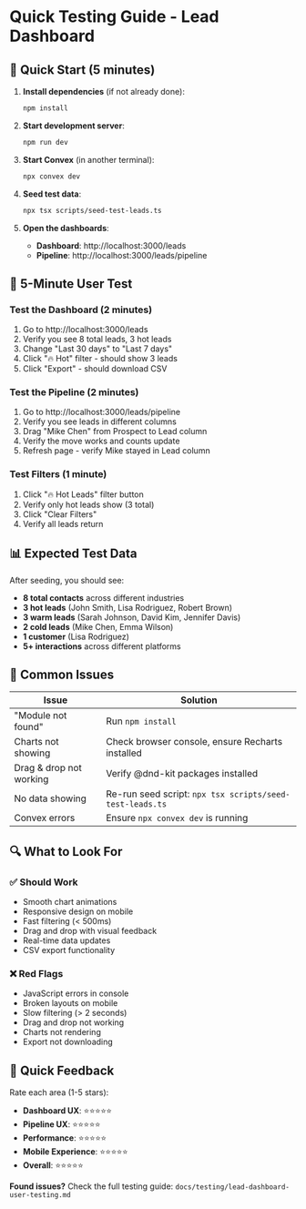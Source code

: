 # Quick Testing Guide - Lead Dashboard

## 🚀 Quick Start (5 minutes)

1. **Install dependencies** (if not already done):
   ```bash
   npm install
   ```

2. **Start development server**:
   ```bash
   npm run dev
   ```

3. **Start Convex** (in another terminal):
   ```bash
   npx convex dev
   ```

4. **Seed test data**:
   ```bash
   npx tsx scripts/seed-test-leads.ts
   ```

5. **Open the dashboards**:
   - **Dashboard**: http://localhost:3000/leads
   - **Pipeline**: http://localhost:3000/leads/pipeline

## 🎯 5-Minute User Test

### Test the Dashboard (2 minutes)
1. Go to http://localhost:3000/leads
2. Verify you see 8 total leads, 3 hot leads
3. Change "Last 30 days" to "Last 7 days" 
4. Click "🔥 Hot" filter - should show 3 leads
5. Click "Export" - should download CSV

### Test the Pipeline (2 minutes)  
1. Go to http://localhost:3000/leads/pipeline
2. Verify you see leads in different columns
3. Drag "Mike Chen" from Prospect to Lead column
4. Verify the move works and counts update
5. Refresh page - verify Mike stayed in Lead column

### Test Filters (1 minute)
1. Click "🔥 Hot Leads" filter button
2. Verify only hot leads show (3 total)
3. Click "Clear Filters"
4. Verify all leads return

## 📊 Expected Test Data

After seeding, you should see:
- **8 total contacts** across different industries
- **3 hot leads** (John Smith, Lisa Rodriguez, Robert Brown)  
- **3 warm leads** (Sarah Johnson, David Kim, Jennifer Davis)
- **2 cold leads** (Mike Chen, Emma Wilson)
- **1 customer** (Lisa Rodriguez)
- **5+ interactions** across different platforms

## 🐛 Common Issues

| Issue | Solution |
|-------|----------|
| "Module not found" | Run `npm install` |
| Charts not showing | Check browser console, ensure Recharts installed |
| Drag & drop not working | Verify @dnd-kit packages installed |
| No data showing | Re-run seed script: `npx tsx scripts/seed-test-leads.ts` |
| Convex errors | Ensure `npx convex dev` is running |

## 🔍 What to Look For

### ✅ Should Work
- Smooth chart animations
- Responsive design on mobile
- Fast filtering (< 500ms)
- Drag and drop with visual feedback
- Real-time data updates
- CSV export functionality

### ❌ Red Flags  
- JavaScript errors in console
- Broken layouts on mobile
- Slow filtering (> 2 seconds)
- Drag and drop not working
- Charts not rendering
- Export not downloading

## 📝 Quick Feedback

Rate each area (1-5 stars):
- **Dashboard UX**: ⭐⭐⭐⭐⭐
- **Pipeline UX**: ⭐⭐⭐⭐⭐  
- **Performance**: ⭐⭐⭐⭐⭐
- **Mobile Experience**: ⭐⭐⭐⭐⭐
- **Overall**: ⭐⭐⭐⭐⭐

**Found issues?** Check the full testing guide: `docs/testing/lead-dashboard-user-testing.md`